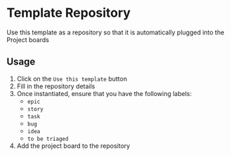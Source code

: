 # Template Repository

Use this template as a repository so that it is automatically plugged into the Project boards

## Usage

1. Click on the `Use this template` button
2. Fill in the repository details
3. Once instantiated, ensure that you have the following labels:
    - `epic`
    - `story`
    - `task`
    - `bug`
    - `idea`
    - `to be triaged`
4. Add the project board to the repository
